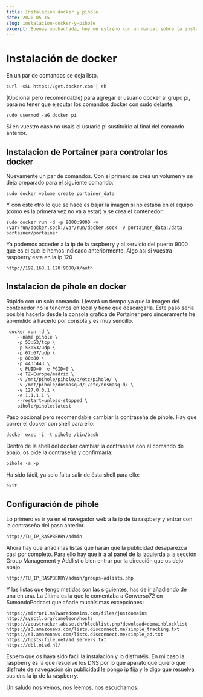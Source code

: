 ```yaml
---
title: Instalación docker y pihole
date: 2020-05-15
slug: instalacion-docker-y-pihole
excerpt: Buenas muchachada, hoy me estreno con un manual sobre la instalación de docker en una raspberry pi y luego configurar Pihole para evitar publicidad en la navegación.
---
```

# Instalación de docker

En un par de comandos se deja listo.

``` curl -sSL https://get.docker.com | sh ```

(Opcional pero recomendable) para agregar el usuario docker al grupo pi, para no tener que ejecutar los comandos docker con sudo delante:

```sudo usermod -aG docker pi ```

Si en vuestro caso no usais el usuario pi sustituirlo al final del comando anterior.

## Instalacion de Portainer para controlar los docker

Nuevamente un par de comandos. Con el primero se crea un volumen y se deja preparado para el siguiente comando.

```sudo docker volume create portainer_data```


Y con éste otro lo que se hace es bajar la imagen si no estaba en el equipo (como es la primera vez no va a estar) y se crea el contenedor:


``` sudo docker run -d -p 9000:9000 -v /var/run/docker.sock:/var/run/docker.sock -v portainer_data:/data portainer/portainer ```

Ya podemos acceder a la ip de la raspberry y al servicio del puerto 9000 que es el que le hemos indicado anteriormente. Algo así si vuestra raspberry esta en la ip 120

```http://192.168.1.120:9000/#/auth```


## Instalacion de pihole en docker

Rápido con un solo comando. Llevará un tiempo ya que la imagen del contenedor no la tenemos en local y tiene que descargarla. Éste paso seria posible hacerlo desde la consola grafica de Portainer pero sinceramente he aprendido a hacerlo por consola y es muy sencillo.

```
 docker run -d \
    --name pihole \
    -p 53:53/tcp \
    -p 53:53/udp \
    -p 67:67/udp \
    -p 80:80 \
    -p 443:443 \
    -e PUID=0 -e PGID=0 \
    -e TZ=Europe/madrid \
    -v /mnt/pihole/pihole/:/etc/pihole/ \
    -v /mnt/pihole/dnsmasq.d/:/etc/dnsmasq.d/ \
    -e 127.0.0.1 \
    -e 1.1.1.1 \
    --restart=unless-stopped \
    pihole/pihole:latest
```


Paso opcional pero recomendable cambiar la contraseña de pihole. Hay que correr el docker con shell para ello:

``` docker exec -i -t pihole /bin/bash ```

Dentro de la shell del docker cambiar la contraseña con el comando de abajo, os pide la contraseña y confirmarla:

```pihole -a -p ```

Ha sido fácil, ya solo falta salir de ésta shell para ello:

```exit```


## Configuración de pihole

Lo primero es ir ya en el navegador web a la ip de tu raspbery y entrar con la contraseña del paso anterior.

```http://TU_IP_RASPBERRY/admin```

Ahora hay que añadir las listas que harán que la publicidad desaparezca casi por completo. Para ello hay que ir a al panel de la izquierda a la sección Group Management y Addlist o bien entrar por la dirección que os dejo abajo

```http://TU_IP_RASPBERRY/admin/groups-adlists.php```


Y las listas que tengo metidas son las siguientes, has de ir añadiendo de una en una. La última es la que le comentaba a Converso72 en SumandoPodcast que añade muchísimas excepciones:

```https://raw.githubusercontent.com/StevenBlack/hosts/master/hosts
https://mirror1.malwaredomains.com/files/justdomains
http://sysctl.org/cameleon/hosts
https://zeustracker.abuse.ch/blocklist.php?download=domainblocklist
https://s3.amazonaws.com/lists.disconnect.me/simple_tracking.txt
https://s3.amazonaws.com/lists.disconnect.me/simple_ad.txt
https://hosts-file.net/ad_servers.txt
https://dbl.oisd.nl/
```

Espero que os haya sido facil la instalación y lo disfrutéis. En mi caso la raspberry es la que resuelve los DNS por lo que aparato que quiero que disfrute de navegación sin publicidad le pongo ip fija y le digo que resuelva sus dns la ip de la raspberry.

Un saludo nos vemos, nos leemos, nos escuchamos.
